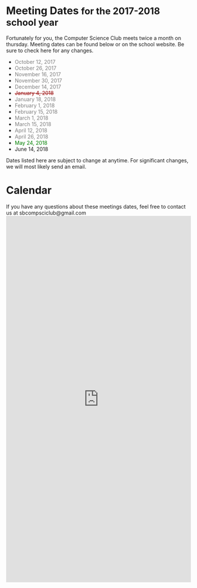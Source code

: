 # Meeting Dates <p style="display: inline; font-size: 25px">for the 2017-2018 school year</p>
Fortunately for you, the Computer Science Club meets twice a month on thursday. Meeting dates can be found below or on the school website. Be sure to check here for any changes.
- <font style="color: gray">October 12, 2017</font>
- <font style="color: gray">October 26, 2017</font>
- <font style="color: gray">November 16, 2017</font>
- <font style="color: gray">November 30, 2017</font>
- <font style="color: gray">December 14, 2017</font>
- <font style="color: rgb(150, 0, 0);"><strike>January 4, 2018</strike></font>
- <font style="color: gray">January 18, 2018</font>
- <font style="color: gray">February 1, 2018</font>
- <font style="color: gray">February 15, 2018</font>
- <font style="color: gray">March 1, 2018</font>
- <font style="color: gray">March 15, 2018</font>
- <font style="color: gray">April 12, 2018</font>
- <font style="color: gray">April 26, 2018</font>
- <font style="color: green">May 24, 2018</font>
- June 14, 2018

Dates listed here are subject to change at anytime. For significant changes, we will most likely send an email.

<p></p>

# Calendar
<p>
    <div class="alert alert-warning" role="alert">If you have any questions about these meetings dates, feel free to contact us at sbcompsciclub@gmail.com</div>
    <iframe src="https://calendar.google.com/calendar/embed?showTitle=0&amp;showPrint=0&amp;showTabs=0&amp;showCalendars=0&amp;showTz=0&amp;height=600&amp;wkst=1&amp;bgcolor=%23ffffff&amp;src=sbcompsciclub%40gmail.com&amp;color=%232952A3&amp;ctz=America%2FNew_York" style="border-width: 0; opacity: 0.90;" width="100%" height="1000" frameborder="0" scrolling="no" allowtransparency="true"></iframe>
</p>

